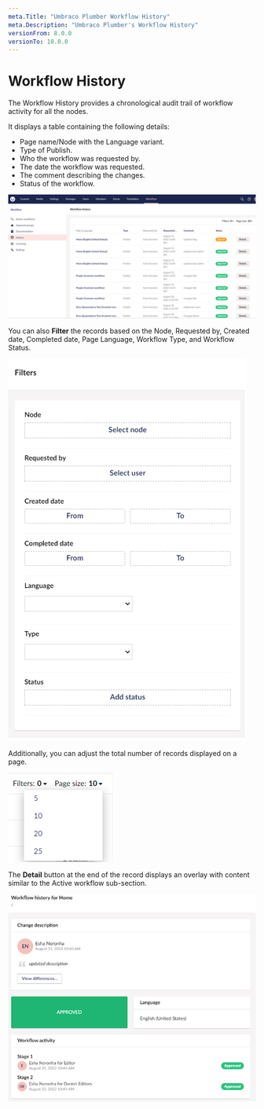 ```yaml
---
meta.Title: "Umbraco Plumber Workflow History"
meta.Description: "Umbraco Plumber's Workflow History"
versionFrom: 8.0.0
versionTo: 10.0.0
---
```


# Workflow History

The Workflow History provides a chronological audit trail of workflow activity for all the nodes. 

It displays a table containing the following details:

- Page name/Node with the Language variant.
- Type of Publish.
- Who the workflow was requested by.
- The date the workflow was requested.
- The comment describing the changes.
- Status of the workflow.

![Workflow history](images/workflow-history.png)

You can also **Filter** the records based on the Node, Requested by, Created date, Completed date, Page Language, Workflow Type, and Workflow Status.

![Workflow history Filters](images/history-filter.png)

Additionally, you can adjust the total number of records displayed on a page.

![Workflow history PageSize](images/history-pagesize.png)

The **Detail** button at the end of the record displays an overlay with content similar to the Active workflow sub-section.

![Details overlay](images/history-detail-button.png)
